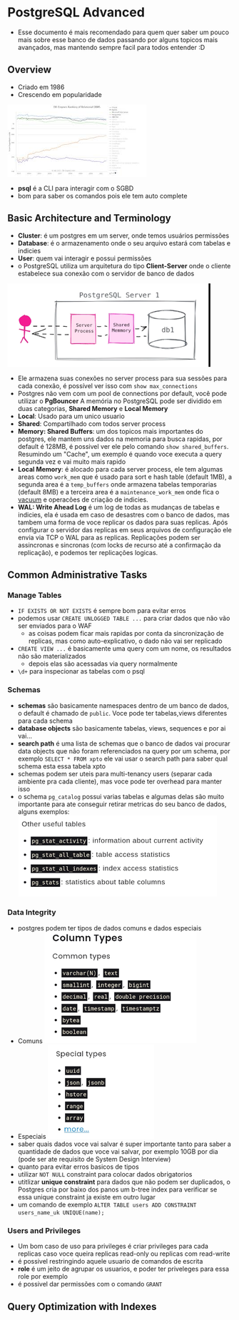 # PostgreSQL Advanced

- Esse documento é mais recomendado para quem quer saber um pouco mais sobre esse banco de dados passando por alguns topicos mais avançados, mas mantendo sempre facil para todos entender :D

## Overview
- Criado em 1986
- Crescendo em popularidade

![Logo](./images/ranking.jpg)

- <b>psql</b> é a CLI para interagir com o SGBD
- bom para saber os comandos pois ele tem auto complete

## Basic Architecture and Terminology
- <b>Cluster</b>: é um postgres em um server, onde temos usuários permissões
- <b>Database</b>:  é o armazenamento onde o seu arquivo estará com tabelas e indicies
- <b>User</b>: quem vai interagir e possui permissões
- o PostgreSQL utiliza um arquitetura do tipo <b>Client-Server</b>  onde o cliente estabelece sua conexão com o servidor de banco de dados

![ClientServer](./images/clientserver.png)

- Ele armazena suas conexões no server process para sua sessões para cada conexão, é possível ver isso com `show max_connections`
- Postgres não vem com um pool de connections por default, você pode utilizar o <b>PgBouncer</b>
A memória no PostgreSQL pode ser dividido em duas categorias, <b>Shared Memory</b> e <b>Local Memory</b>
- <b>Local</b>: Usado para um unico usuario
- <b>Shared</b>: Compartilhado com todos server process
- <b>Memory: Shared Buffers</b>: um dos topicos mais importantes do postgres, ele mantem uns dados na memoria para busca rapidas, por default é 128MB, é possivel ver ele pelo comando `show shared_buffers`. Resumindo um "Cache", um exemplo é quando voce executa a query segunda vez e vai muito mais rapido
- <b>Local Memory</b>: é alocado para cada server process, ele tem algumas areas como `work_mem` que é usado para sort e hash table (default 1MB), a segunda area é a `temp_buffers` onde armazena tabelas temporarias (default 8MB) e a terceira area é a `maintenance_work_mem` onde fica o [vacuum](https://www.postgresql.org/docs/current/sql-vacuum.html) e operacões de criação de indicies. 
- <b>WAL: Write Ahead Log</b> é um log de todas as mudanças de tabelas e indicies, ela é usada em caso de desastres com o banco de dados, mas tambem uma forma de voce replicar os dados para suas replicas. Após configurar o servidor das replicas em seus arquivos de configuração ele envia via TCP o WAL para as replicas. Replicações podem ser assincronas e sincronas (com locks de recurso até a confirmação da replicação), e podemos ter replicações logicas.

## Common Administrative Tasks

### Manage Tables

- `IF EXISTS OR NOT EXISTS` é sempre bom para evitar erros
- podemos usar `CREATE UNLOGGED TABLE ...` para criar dados que não vão ser enviados para o WAF
    - as coisas podem ficar mais rapidas por conta da sincronização de replicas, mas como auto-explicativo, o dado não vai ser replicado
- `CREATE VIEW ...` é basicamente uma query com um nome, os resultados não são materializados
    - depois elas são acessadas via query normalmente
- `\d+` para inspecionar as tabelas com o psql

### Schemas

- <b>schemas</b> são basicamente namespaces dentro de um banco de dados, o default é chamado de `public`. Voce pode ter tabelas,views diferentes para cada schema
- <b>database objects</b> são basicamente tabelas, views, sequences e por ai vai...
- <b>search path</b> é uma lista de schemas que o banco de dados vai procurar data objects que não foram referenciados na query por um schema, por exemplo `SELECT * FROM xpto` ele vai usar o search path para saber qual schema esta essa tabela xpto
- schemas podem ser uteis para multi-tenancy users (separar cada ambiente pra cada cliente), mas voce pode ter overhead para manter isso
- o schema `pg_catalog` possui varias tabelas e algumas delas são muito importante para ate conseguir retirar metricas do seu banco de dados, alguns exemplos:
![pgcatalog](./images/pgcatalog.png)

### Data Integrity

- postgres podem ter tipos de dados comuns e dados especiais
- Comuns
![comons](./images/common.png)
- Especiais
![special](./images/special.png)
- saber quais dados voce vai salvar é super importante tanto para saber a quantidade de dados que voce vai salvar, por exemplo 10GB por dia (pode ser ate requisito de System Design Interview)
- quanto para evitar erros basicos de tipos
- utilizar `NOT NULL` constraint para colocar dados obrigatorios
- utitlizar <b>unique constraint</b> para dados que não podem ser duplicados, o Postgres cria por baixo dos panos um b-tree index para verificar se essa unique constraint ja existe em outro lugar
- um comando de exemplo `ALTER TABLE users ADD CONSTRAINT users_name_uk UNIQUE(name);`

### Users and Privileges

- Um bom caso de uso para privileges é criar privileges para cada replicas caso voce queira replicas read-only ou replicas com read-write
- é possivel restringindo aquele usuario de comandos de escrita
- <b>role</b> é um jeito de agrupar os usuarios, e poder ter priveleges para essa role por exemplo
- é possivel dar permissões com o comando `GRANT`


## Query Optimization with Indexes